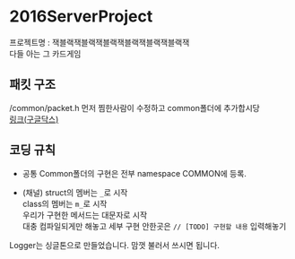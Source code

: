 # 2016ServerProject
프로젝트명 : 잭블랙잭블랙잭블랙잭블랙잭블랙잭블랙잭  
다들 아는 그 카드게임  

## 패킷 구조
/common/packet.h
먼저 찜한사람이 수정하고 common폴더에 추가합시당  
[링크(구글닥스)](https://docs.google.com/spreadsheets/d/13zOo826LMDAvX_KQ-mffD9NehRGVJEXf8I36mpPwZKs/edit)  

## 코딩 규칙  
- 공통
Common폴더의 구현은 전부 namespace COMMON에 등록.  

- (채널)
struct의 멤버는 ```_```로 시작  
class의 멤버는 ```m_```로 시작  
우리가 구현한 메서드는 대문자로 시작  
대충 컴파일되게만 해놓고 세부 구현 안한곳은 ```// [TODO] 구현할 내용``` 입력해놓기


Logger는 싱글톤으로 만들었습니다. 맘껏 불러서 쓰시면 됩니다.  
